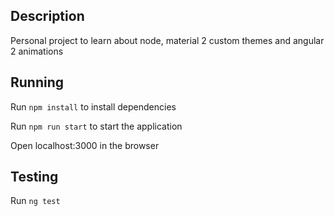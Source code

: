 ## Description

Personal project to learn about node, material 2 custom themes and angular 2 animations

## Running

Run `npm install` to install dependencies

Run `npm run start` to start the application

Open localhost:3000 in the browser

## Testing

Run `ng test`
